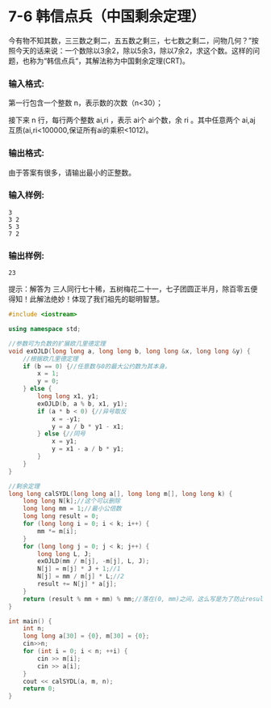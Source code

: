 # 7-6 韩信点兵（中国剩余定理）
今有物不知其数，三三数之剩二，五五数之剩三，七七数之剩二，问物几何？”按照今天的话来说：一个数除以3余2，除以5余3，除以7余2，求这个数。这样的问题，也称为“韩信点兵“，其解法称为中国剩余定理(CRT)。

### 输入格式:

第一行包含一个整数 n，表示数的次数（n<30）；

接下来 n 行，每行两个整数 ai,ri ，表示 ai个 ai个数，余 ri 。其中任意两个 ai,aj 互质(ai,ri<100000,保证所有ai的乘积<1012)。

### 输出格式:

由于答案有很多，请输出最小的正整数。

### 输入样例:

```in
3
3 2
5 3
7 2
```

### 输出样例:

```out
23
```

提示：解答为 三人同行七十稀，五树梅花二十一，七子团圆正半月，除百零五便得知！此解法绝妙！体现了我们祖先的聪明智慧。

```C++
#include <iostream>

using namespace std;

//参数可为负数的扩展欧几里德定理
void exOJLD(long long a, long long b, long long &x, long long &y) {
    //根据欧几里德定理
    if (b == 0) {//任意数与0的最大公约数为其本身。
        x = 1;
        y = 0;
    } else {
        long long x1, y1;
        exOJLD(b, a % b, x1, y1);
        if (a * b < 0) {//异号取反
            x = -y1;
            y = a / b * y1 - x1;
        } else {//同号
            x = y1;
            y = x1 - a / b * y1;
        }
    }
}

//剩余定理
long long calSYDL(long long a[], long long m[], long long k) {
    long long N[k];//这个可以删除
    long long mm = 1;//最小公倍数
    long long result = 0;
    for (long long i = 0; i < k; i++) {
        mm *= m[i];
    }
    for (long long j = 0; j < k; j++) {
        long long L, J;
        exOJLD(mm / m[j], -m[j], L, J);
        N[j] = m[j] * J + 1;//1
        N[j] = mm / m[j] * L;//2
        result += N[j] * a[j];
    }
    return (result % mm + mm) % mm;//落在(0, mm)之间，这么写是为了防止result初始为负数，本例中不可能为负可以直接 写成：return result%mm;即可。
}

int main() {
    int n;
    long long a[30] = {0}, m[30] = {0};
    cin>>n;
    for (int i = 0; i < n; ++i) {
        cin >> m[i];
        cin >> a[i];
    }
    cout << calSYDL(a, m, n);
    return 0;
}
```